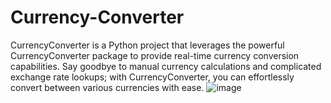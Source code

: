 # Currency-Converter
CurrencyConverter is a Python project that leverages the powerful CurrencyConverter package to provide real-time currency conversion capabilities. Say goodbye to manual currency calculations and complicated exchange rate lookups; with CurrencyConverter, you can effortlessly convert between various currencies with ease.
![image](https://github.com/user-attachments/assets/a3f38720-d7b9-4057-9440-f6a681e4efeb)
